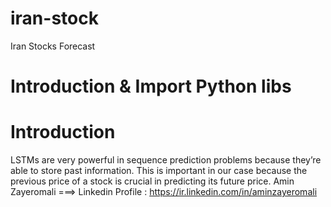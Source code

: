 # iran-stock
Iran Stocks Forecast
# Introduction & Import Python libs

# Introduction
LSTMs are very powerful in sequence prediction problems because they’re able to store past information.
This is important in our case because the previous price of a stock is crucial in predicting its future price.
Amin Zayeromali   ===> Linkedin Profile : https://ir.linkedin.com/in/aminzayeromali
